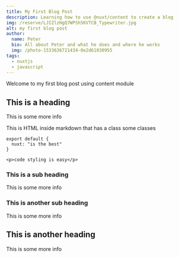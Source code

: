 ```yaml
---
title: My First Blog Post
description: Learning how to use @nuxt/content to create a blog
img: /reserve/LJIZlzHgQ7WPSh5KVTCB_Typewriter.jpg
alt: my first blog post
author: 
  name: Peter
  bio: All about Peter and what he does and where he works
  img: /photo-1533636721434-0e2d61030955
tags: 
  - nuxtjs
  - javascript
---
```


Welcome to my first blog post using content module

## This is a heading
This is some more info
<div class="bg-blue-500 text-white p-4 mb-4">
  This is HTML inside markdown that has a class some classes
</div>

<info-box>
  <template #info-box>
    This is a vue component inside markdown using slots
  </template>
</info-box>

```js[nuxt.config.js]
export default {
  nuxt: "is the best"
}
```
```html[my-first-blog-post.md]
<p>code styling is easy</p>
```

### This is a sub heading
This is some more info

### This is another sub heading
This is some more info

## This is another heading
This is some more info
